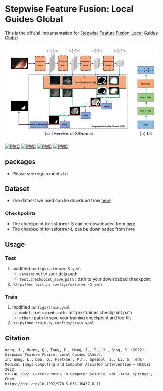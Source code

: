 # Stepwise Feature Fusion: Local Guides Global
This is the official implementation for [Stepwise Feature Fusion: Local Guides Global](https://arxiv.org/abs/2203.03635)

![SSformer](/images/ssformer.png)

[![PWC](https://img.shields.io/endpoint.svg?url=https://paperswithcode.com/badge/stepwise-feature-fusion-local-guides-global/medical-image-segmentation-on-cvc-clinicdb)](https://paperswithcode.com/sota/medical-image-segmentation-on-cvc-clinicdb?p=stepwise-feature-fusion-local-guides-global)
[![PWC](https://img.shields.io/endpoint.svg?url=https://paperswithcode.com/badge/stepwise-feature-fusion-local-guides-global/medical-image-segmentation-on-etis)](https://paperswithcode.com/sota/medical-image-segmentation-on-etis?p=stepwise-feature-fusion-local-guides-global)
[![PWC](https://img.shields.io/endpoint.svg?url=https://paperswithcode.com/badge/stepwise-feature-fusion-local-guides-global/medical-image-segmentation-on-kvasir-seg)](https://paperswithcode.com/sota/medical-image-segmentation-on-kvasir-seg?p=stepwise-feature-fusion-local-guides-global)
[![PWC](https://img.shields.io/endpoint.svg?url=https://paperswithcode.com/badge/stepwise-feature-fusion-local-guides-global/medical-image-segmentation-on-cvc-colondb)](https://paperswithcode.com/sota/medical-image-segmentation-on-cvc-colondb?p=stepwise-feature-fusion-local-guides-global)

## packages
- Please see requirements.txt

## Dataset
- The dataset we used can be download from [here](https://drive.google.com/file/d/1z48bsJftdp4akAlWOziqt6032huYYN9k/view?usp=sharing)

### Checkpoints
- The checkpoint for ssformer-S can be downloaded from [here](https://drive.google.com/file/d/1CdX0K1_ZDMrEVGK2cmBfp33lYxLEBwlw/view?usp=sharing)
- The checkpoint for ssformer-L can be downloaded from [here](https://drive.google.com/file/d/1CEwUOPm1otoEGfXSvcX-y1x80583-Q9C/view?usp=sharing)

## Usage
### Test
1. modified `configs/ssformer-S.yaml`
   - `dataset` set to your data path
   - `test.checkpoint_save_path` : path to your downloaded checkpoint
2. run `python test.py configs/ssformer-S.yaml`

### Train
1. modified `configs/train.yaml`
   - `model.pretrained_path` : mit pre-trained checkpoint path
   - `other` : path to save your training checkpoint and log file
2. run `python train.py configs/train.yaml`

## Citation
```
Wang, J., Huang, Q., Tang, F., Meng, J., Su, J., Song, S. (2022). 
Stepwise Feature Fusion: Local Guides Global. 
In: Wang, L., Dou, Q., Fletcher, P.T., Speidel, S., Li, S. (eds) 
Medical Image Computing and Computer Assisted Intervention – MICCAI 2022. 
MICCAI 2022. Lecture Notes in Computer Science, vol 13433. Springer, Cham. 
https://doi.org/10.1007/978-3-031-16437-8_11

```
